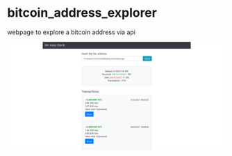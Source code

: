 # bitcoin_address_explorer
webpage to explore a bitcoin address via api

<img src="preview.png" width="">
